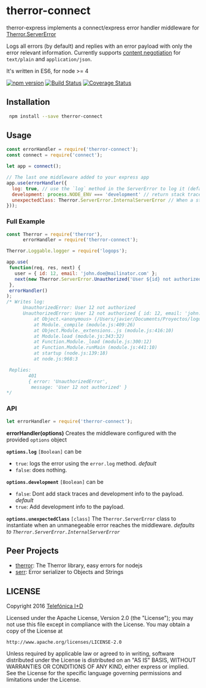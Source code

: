 # therror-connect

therror-express implements a connect/express error handler middleware for [Therror.ServerError](https://github.com/therror/therror)

Logs all errors (by default) and replies with an error payload with only the error relevant information. Currently supports [content negotiation](https://en.wikipedia.org/wiki/Content_negotiation) for `text/plain` and `application/json`.

It's written in ES6, for node >= 4 

[![npm version](https://badge.fury.io/js/therror-connect.svg)](http://badge.fury.io/js/therror-connect)
[![Build Status](https://travis-ci.org/therror/therror-connect.svg)](https://travis-ci.org/therror/therror-connect)
[![Coverage Status](https://coveralls.io/repos/github/therror/therror-connect/badge.svg?branch=master)](https://coveralls.io/github/therror/therror-connect?branch=master)

## Installation 
```bash
 npm install --save therror-connect
```

## Usage
```js
const errorHandler = require('therror-connect');
const connect = require('connect');

let app = connect();

// The last one middleware added to your express app
app.use(errorHandler({
  log: true, // use the `log` method in the ServerError to log it (default: true)
  development: process.NODE_ENV === 'development' // return stack traces and causes in the payload (default: false),
  unexpectedClass: Therror.ServerError.InternalServerError // When a strange thing reaches this middleware trying to behave as an error (such a Number, String, obj..), this error class will be instantiated, logged, and returned to the client. 
}));
```

### Full Example
```js
const Therror = require('therror'),
      errorHandler = require('therror-connect');

Therror.Loggable.logger = require('logops');

app.use(
 function(req, res, next) {
   user = { id: 12, email: 'john.doe@mailinator.com' };
   next(new Therror.ServerError.Unauthorized('User ${id} not authorized', user));
 },
 errorHandler()
);
/* Writes log:  
      UnauthorizedError: User 12 not authorized
      UnauthorizedError: User 12 not authorized { id: 12, email: 'john.doe@mailinator.com' }
          at Object.<anonymous> (/Users/javier/Documents/Proyectos/logops/deleteme.js:17:11)
          at Module._compile (module.js:409:26)
          at Object.Module._extensions..js (module.js:416:10)
          at Module.load (module.js:343:32)
          at Function.Module._load (module.js:300:12)
          at Function.Module.runMain (module.js:441:10)
          at startup (node.js:139:18)
          at node.js:968:3

 Replies: 
        401
        { error: 'UnauthorizedError',
         message: 'User 12 not authorized' }
*/
```

### API
```js
let errorHandler = require('therror-connect');
```
**errorHandler(options)**
Creates the middleware configured with the provided `options` object

**`options.log`** `[Boolean]` can be
 * `true`: logs the error using the `error.log` method. _default_
 * `false`: does nothing. 
 
**`options.development`** `[Boolean]` can be
 * `false`: Dont add stack traces and development info to the payload. _default_
 * `true`: Add development info to the payload. 
 
**`options.unexpectedClass`** `[class]` The `Therror.ServerError` class to instantiate when an unmanegeable error reaches the middleware. _defaults to `Therror.ServerError.InternalServerError`_
 
## Peer Projects
* [therror](https://github.com/therror/therror): The Therror library, easy errors for nodejs
* [serr](https://github.com/therror/serr): Error serializer to Objects and Strings

## LICENSE

Copyright 2016 [Telefónica I+D](http://www.tid.es)

Licensed under the Apache License, Version 2.0 (the "License");
you may not use this file except in compliance with the License.
You may obtain a copy of the License at

    http://www.apache.org/licenses/LICENSE-2.0

Unless required by applicable law or agreed to in writing, software
distributed under the License is distributed on an "AS IS" BASIS,
WITHOUT WARRANTIES OR CONDITIONS OF ANY KIND, either express or implied.
See the License for the specific language governing permissions and
limitations under the License.
